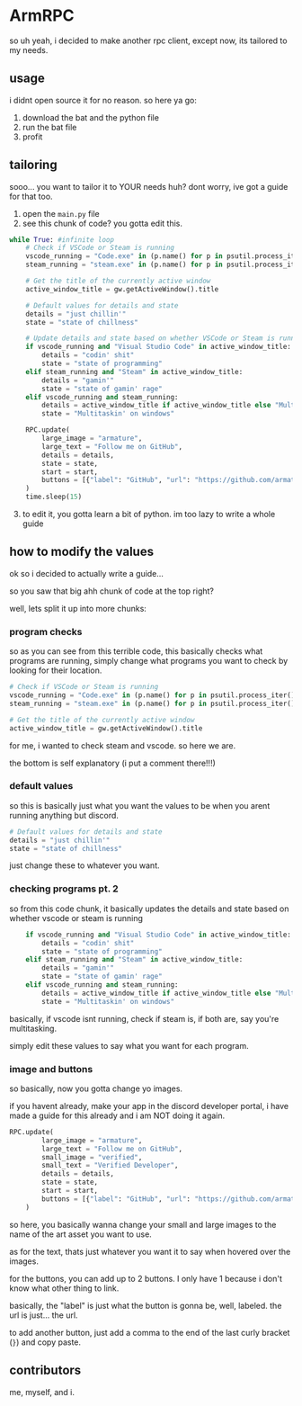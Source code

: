 # ArmRPC

so uh yeah, i decided to make another rpc client, except now, its tailored to my needs.

## usage

i didnt open source it for no reason. so here ya go:

1. download the bat and the python file
2. run the bat file
3. profit

## tailoring

sooo... you want to tailor it to YOUR needs huh? dont worry, ive got a guide for that too.

1. open the `main.py` file
2. see this chunk of code? you gotta edit this.

```py
while True: #infinite loop
    # Check if VSCode or Steam is running
    vscode_running = "Code.exe" in (p.name() for p in psutil.process_iter())
    steam_running = "steam.exe" in (p.name() for p in psutil.process_iter())

    # Get the title of the currently active window
    active_window_title = gw.getActiveWindow().title

    # Default values for details and state
    details = "just chillin'"
    state = "state of chillness"

    # Update details and state based on whether VSCode or Steam is running
    if vscode_running and "Visual Studio Code" in active_window_title:
        details = "codin' shit"
        state = "state of programming"
    elif steam_running and "Steam" in active_window_title:
        details = "gamin'"
        state = "state of gamin' rage"
    elif vscode_running and steam_running:
        details = active_window_title if active_window_title else "Multitaskin'"
        state = "Multitaskin' on windows"

    RPC.update(
        large_image = "armature",
        large_text = "Follow me on GitHub",
        details = details,
        state = state,
        start = start,
        buttons = [{"label": "GitHub", "url": "https://github.com/armature64"}]
    )
    time.sleep(15)
```

3. to edit it, you gotta learn a bit of python. im too lazy to write a whole guide

## how to modify the values

ok so i decided to actually write a guide...

so you saw that big ahh chunk of code at the top right?

well, lets split it up into more chunks:

### program checks

so as you can see from this terrible code, this basically checks what programs are running, simply change what programs you want to check by looking for their location.

```py
# Check if VSCode or Steam is running
vscode_running = "Code.exe" in (p.name() for p in psutil.process_iter())
steam_running = "steam.exe" in (p.name() for p in psutil.process_iter())

# Get the title of the currently active window
active_window_title = gw.getActiveWindow().title
```
for me, i wanted to check steam and vscode. so here we are.

the bottom is self explanatory (i put a comment there!!!)

### default values

so this is basically just what you want the values to be when you arent running anything but discord.

```py
# Default values for details and state
details = "just chillin'"
state = "state of chillness"
```

just change these to whatever you want.

### checking programs pt. 2

so from this code chunk, it basically updates the details and state based on whether vscode or steam is running

```py
    if vscode_running and "Visual Studio Code" in active_window_title:
        details = "codin' shit"
        state = "state of programming"
    elif steam_running and "Steam" in active_window_title:
        details = "gamin'"
        state = "state of gamin' rage"
    elif vscode_running and steam_running:
        details = active_window_title if active_window_title else "Multitaskin'"
        state = "Multitaskin' on windows"
```

basically, if vscode isnt running, check if steam is, if both are, say you're multitasking.

simply edit these values to say what you want for each program.

### image and buttons

so basically, now you gotta change yo images.

if you havent already, make your app in the discord developer portal, i have made a guide for this already and i am NOT doing it again.

```py
RPC.update(
        large_image = "armature",
        large_text = "Follow me on GitHub",
        small_image = "verified",
        small_text = "Verified Developer",
        details = details,
        state = state,
        start = start,
        buttons = [{"label": "GitHub", "url": "https://github.com/armature64"}]
    )
```

so here, you basically wanna change your small and large images to the name of the art asset you want to use.

as for the text, thats just whatever you want it to say when hovered over the images.

for the buttons, you can add up to 2 buttons. I only have 1 because i don't know what other thing to link.

basically, the "label" is just what the button is gonna be, well, labeled. the url is just... the url.

to add another button, just add a comma to the end of the last curly bracket (`}`) and copy paste.

## contributors

me, myself, and i.